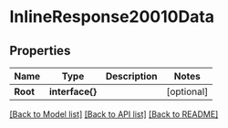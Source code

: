 # InlineResponse20010Data

## Properties

Name | Type | Description | Notes
------------ | ------------- | ------------- | -------------
**Root** | **interface{}** |  | [optional] 

[[Back to Model list]](../README.md#documentation-for-models) [[Back to API list]](../README.md#documentation-for-api-endpoints) [[Back to README]](../README.md)


